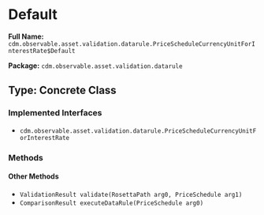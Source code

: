 # Default

**Full Name:** `cdm.observable.asset.validation.datarule.PriceScheduleCurrencyUnitForInterestRate$Default`

**Package:** `cdm.observable.asset.validation.datarule`

## Type: Concrete Class

### Implemented Interfaces

- `cdm.observable.asset.validation.datarule.PriceScheduleCurrencyUnitForInterestRate`

### Methods

#### Other Methods

- `ValidationResult validate(RosettaPath arg0, PriceSchedule arg1)`
- `ComparisonResult executeDataRule(PriceSchedule arg0)`

